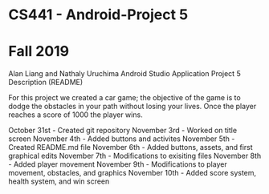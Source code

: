 # CS441 - Android-Project 5
# Fall 2019 

Alan Liang and Nathaly Uruchima
Android Studio Application 
Project 5 Description (README)

For this project we created a car game; the objective of the game is to dodge the obstacles in your path without losing your lives. Once the player reaches a score of 1000 the player wins. 

October 31st - Created git repository
November 3rd - Worked on title screen
November 4th - Added buttons and activites
November 5th - Created README.md file
November 6th - Added buttons, assets, and first graphical edits
November 7th - Modifications to exisiting files
November 8th - Added player movement
November 9th - Modifications to player movement, obstacles, and graphics
November 10th - Added score system, health system, and win screen
